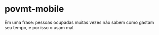 # povmt-mobile
Em uma frase: pessoas ocupadas muitas vezes não sabem como gastam seu tempo, e por isso o usam mal.
